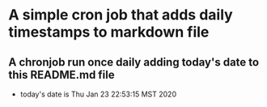 A simple cron job that adds daily timestamps to markdown file
============================================================
## A chronjob run once daily adding today's date to this README.md file
* today's date is Thu Jan 23 22:53:15 MST 2020
